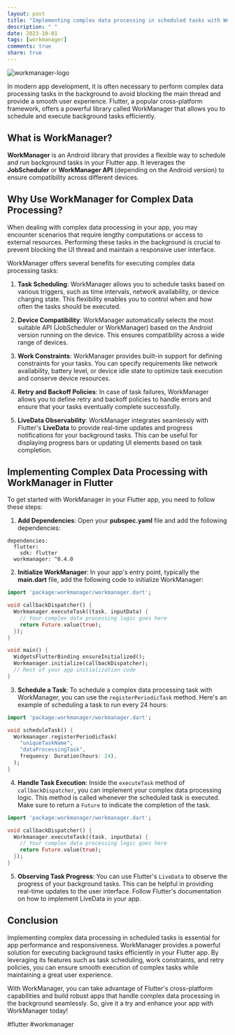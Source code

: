 ```yaml
---
layout: post
title: "Implementing complex data processing in scheduled tasks with WorkManager for Flutter"
description: " "
date: 2023-10-01
tags: [workmanager]
comments: true
share: true
---
```


![workmanager-logo](workmanager-logo.png)

In modern app development, it is often necessary to perform complex data processing tasks in the background to avoid blocking the main thread and provide a smooth user experience. Flutter, a popular cross-platform framework, offers a powerful library called WorkManager that allows you to schedule and execute background tasks efficiently.

## What is WorkManager?

**WorkManager** is an Android library that provides a flexible way to schedule and run background tasks in your Flutter app. It leverages the **JobScheduler** or **WorkManager API** (depending on the Android version) to ensure compatibility across different devices.

## Why Use WorkManager for Complex Data Processing?

When dealing with complex data processing in your app, you may encounter scenarios that require lengthy computations or access to external resources. Performing these tasks in the background is crucial to prevent blocking the UI thread and maintain a responsive user interface.

WorkManager offers several benefits for executing complex data processing tasks:

1. **Task Scheduling**: WorkManager allows you to schedule tasks based on various triggers, such as time intervals, network availability, or device charging state. This flexibility enables you to control when and how often the tasks should be executed.

2. **Device Compatibility**: WorkManager automatically selects the most suitable API (JobScheduler or WorkManager) based on the Android version running on the device. This ensures compatibility across a wide range of devices.

3. **Work Constraints**: WorkManager provides built-in support for defining constraints for your tasks. You can specify requirements like network availability, battery level, or device idle state to optimize task execution and conserve device resources.

4. **Retry and Backoff Policies**: In case of task failures, WorkManager allows you to define retry and backoff policies to handle errors and ensure that your tasks eventually complete successfully.

5. **LiveData Observability**: WorkManager integrates seamlessly with Flutter's **LiveData** to provide real-time updates and progress notifications for your background tasks. This can be useful for displaying progress bars or updating UI elements based on task completion.

## Implementing Complex Data Processing with WorkManager in Flutter

To get started with WorkManager in your Flutter app, you need to follow these steps:

1. **Add Dependencies**: Open your **pubspec.yaml** file and add the following dependencies:

```
dependencies:
  flutter:
    sdk: flutter
  workmanager: ^0.4.0
```

2. **Initialize WorkManager**: In your app's entry point, typically the **main.dart** file, add the following code to initialize WorkManager:

```dart
import 'package:workmanager/workmanager.dart';

void callbackDispatcher() {
  Workmanager.executeTask((task, inputData) {
    // Your complex data processing logic goes here
    return Future.value(true);
  });
}

void main() {
  WidgetsFlutterBinding.ensureInitialized();
  Workmanager.initialize(callbackDispatcher);
  // Rest of your app initialization code
}
```

3. **Schedule a Task**: To schedule a complex data processing task with WorkManager, you can use the `registerPeriodicTask` method. Here's an example of scheduling a task to run every 24 hours:

```dart
import 'package:workmanager/workmanager.dart';

void scheduleTask() {
  Workmanager.registerPeriodicTask(
    "uniqueTaskName",
    "dataProcessingTask",
    frequency: Duration(hours: 24),
  );
}
```

4. **Handle Task Execution**: Inside the `executeTask` method of `callbackDispatcher`, you can implement your complex data processing logic. This method is called whenever the scheduled task is executed. Make sure to return a `Future` to indicate the completion of the task.

```dart
import 'package:workmanager/workmanager.dart';

void callbackDispatcher() {
  Workmanager.executeTask((task, inputData) {
    // Your complex data processing logic goes here
    return Future.value(true);
  });
}
```

5. **Observing Task Progress**: You can use Flutter's `LiveData` to observe the progress of your background tasks. This can be helpful in providing real-time updates to the user interface. Follow Flutter's documentation on how to implement LiveData in your app.

## Conclusion

Implementing complex data processing in scheduled tasks is essential for app performance and responsiveness. WorkManager provides a powerful solution for executing background tasks efficiently in your Flutter app. By leveraging its features such as task scheduling, work constraints, and retry policies, you can ensure smooth execution of complex tasks while maintaining a great user experience.

With WorkManager, you can take advantage of Flutter's cross-platform capabilities and build robust apps that handle complex data processing in the background seamlessly. So, give it a try and enhance your app with WorkManager today!

#flutter #workmanager